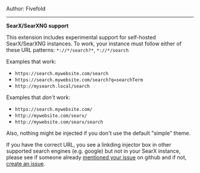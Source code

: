 Author: Fivefold 

---

**SearX/SearXNG support**

This extension includes experimental support for self-hosted SearX/SearXNG instances. To work, your instance must follow either of these URL patterns: `*://*/search?*`, `*://*/search`

Examples that work:
- `https://search.mywebsite.com/search`
- `https://search.mywebsite.com/search?q=searchTerm`
- `http://mysearch.local/search`

Examples that *don't* work:
- `https://search.mywebsite.com/`
- `http://mywebsite.com/searx/`
- `http://mywebsite.com/searx/search`

Also, nothing might be injected if you don't use the default "simple" theme.

If you have the correct URL, you see a linkding injector box in other supported search engines (e.g. google) but not in your SearX instance, please see if someone already [mentioned your issue](https://github.com/Sevichecc/miniflux-injector/issues) on github and if not, [create an issue](https://github.com/Sevichecc/miniflux-injector/issues/new/choose).
